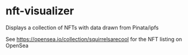 # nft-visualizer
Displays a collection of NFTs with data drawn from Pinata/ipfs

See https://opensea.io/collection/squirrelsarecool for the NFT listing on OpenSea

